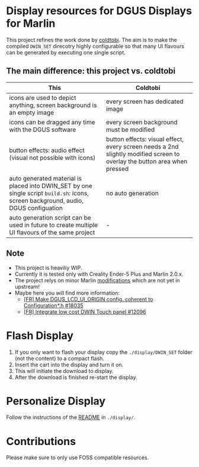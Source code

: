 # Display resources for DGUS Displays for Marlin

This project refines the work done by [coldtobi](https://github.com/coldtobi/Marlin_DGUS_Resources). 
The aim is to make the compiled `DWIN_SET` direcotry highly configurable so that many UI flavours can be generated by executing one single script.

## The main difference: this project vs. coldtobi

| This | Coldtobi |
| ---- | -------- |
| icons are used to depict anything, screen background is an empty image | every screen has dedicated image |
| icons can be dragged any time with the DGUS software           | every screen background must be modified |
| button effects: audio effect (visual not possible with icons) | button effects: visual effect, every screen needs a 2nd slightly modified screen to overlay the button area when pressed |
| auto generated material is placed into DWIN_SET by one single script `build.sh`: icons, screen background, audio, DGUS configuation | no auto generation  |
| auto generation script can be used in future to create multiple UI flavours of the same project| - | 


## Note
* This project is heaviliy WIP.
* Currently it is tested only with Creality Ender-5 Plus and Marlin 2.0.x.
* The project relys on minor Marlin [modifications](https://github.com/rubienr/MarlinFirmware/tree/2.0.x-extui-dgus-origin) which are not yet in upstream!
* Maybe here you will find more information: 
  * [\[FR\] Make DGUS_LCD_UI_ORIGIN config. coherent to Configuration*.h #18035](https://github.com/MarlinFirmware/Marlin/issues/18035)
  * [\[FR\] Integrate low cost DWIN Touch panel #12096 ](https://github.com/MarlinFirmware/Marlin/issues/12096)

# Flash Display

1. If you only want to flash your display copy the `./display/DWIN_SET` folder (not the content) to a compact flash.
2. Insert the cart into the display and turn it on.
3. This will initiate the download to display.
4. After the download is finished re-start the display.

# Personalize Display

Follow the instructions of the [README](./display/README.md) in `./display/`.

# Contributions

Please make sure to only use FOSS compatible resources.
